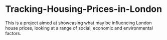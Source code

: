 # Tracking-Housing-Prices-in-London
This is a project aimed at showcasing what may be influencing London house prices, looking at a range of social, economic and environmental factors. 
